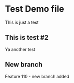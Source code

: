 # Test Demo file

This is just a test

## This is test #2

Ya another test

## New branch

Feature 110 - new branch added
